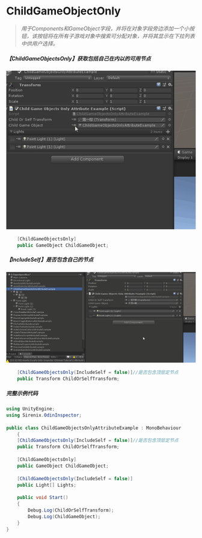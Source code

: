 # ChildGameObjectOnly

> *用于Components和GameObject字段，并将在对象字段旁边添加一个小按钮，该按钮将在所有子游戏对象中搜索可分配对象，并将其显示在下拉列表中供用户选择。*

##### 【ChildGameObjectsOnly】获取包括自己在内以的可用节点

![img](../image/ChildGameObjectsOnly/post-537-5fb7d6bb6ac30.gif)

```cs
    [ChildGameObjectsOnly]
    public GameObject ChildGameObject;
```

##### 【IncludeSelf】是否包含自己的节点

![img](../image/ChildGameObjectsOnly/post-537-5fb7d6bc03c39.gif)

```cs
    [ChildGameObjectsOnly(IncludeSelf = false)]//是否包含顶层定节点
    public Transform ChildOrSelfTransform;
```

##### 完整示例代码

```cs
using UnityEngine;
using Sirenix.OdinInspector;

public class ChildGameObjectsOnlyAttributeExample : MonoBehaviour
    {
    [ChildGameObjectsOnly(IncludeSelf = false)]//是否包含顶层定节点
    public Transform ChildOrSelfTransform;

    [ChildGameObjectsOnly]
    public GameObject ChildGameObject;

    [ChildGameObjectsOnly(IncludeSelf = false)]
    public Light[] Lights;

    public void Start()
    {
        Debug.Log(ChildOrSelfTransform);
        Debug.Log(ChildGameObject);
    }
}
```